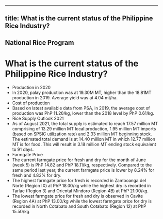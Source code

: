 --- 
 title: What is the current status of the Philippine Rice Industry?
 ---

## National Rice Program

# What is the current status of the Philippine Rice Industry?


 - Production in 2020
 - In 2020, palay production was at 19.30M MT, higher than the 18.81MT production in 2019. Average yield was at 4.04 mt/ha.
 - Cost of production
 - Based on latest available data from PSA, in 2019, the average cost of production was PhP 11.20/kg, lower than the 2018 level by PhP 0.61/kg.
 - Rice Supply Outlook 2021
 - As of August 2021, the total supply is estimated to reach 17.57 million MT comprising of 13.29 million MT local production, 1.95 million MT imports (based on SPSIC utilization rate) and 2.33 million MT beginning stock. The estimated total demand is at 14.40 million MT in which 12.77 million MT is for food. This will result in 3.18 million MT ending stock equivalent to 91 days.
 - Farmgate Price
 - The current farmgate price for fresh and dry for the month of June (week 5) is PhP 14.82 and PhP 18.11/kg, respectively. Compared to the same period last year, the current farmgate price is lower by 8.24% for fresh and 4.83% for dry.
 - The highest farmgate price for fresh is recorded in Zamboanga del Norte (Region IX) at PhP 18.00/kg while the highest  dry is recorded in Tarlac (Region 3) and Oriental Mindoro (Region 4B) at PhP 21.00/kg.
 - The lowest farmgate price for fresh and dry is observed in Cavite (Region 4A) at PhP 13.00/kg while the lowest farmgate price for dry is recorded in North Cotabato and South Cotabato (Region 12) at PhP 15.50/kg.

